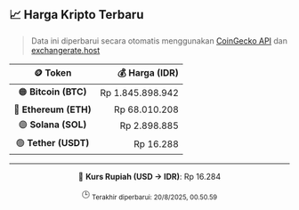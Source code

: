 

<!-- HARGA_KRIPTO -->
## 📈 Harga Kripto Terbaru

> Data ini diperbarui secara otomatis menggunakan [CoinGecko API](https://www.coingecko.com/) dan [exchangerate.host](https://exchangerate.host/)

<div align="center">

| 🪙 Token | 💰 Harga (IDR) |
|:------:|---------------:|
| 🟠 **Bitcoin (BTC)**   | Rp 1.845.898.942 |
| 🔵 **Ethereum (ETH)**  | Rp 68.010.208 |
| 🟣 **Solana (SOL)**    | Rp 2.898.885 |
| 🟢 **Tether (USDT)**   | Rp 16.288 |

---

💱 **Kurs Rupiah (USD → IDR)**: Rp 16.284

🕒 <sub>Terakhir diperbarui: 20/8/2025, 00.50.59</sub>

</div>
<!-- /HARGA_KRIPTO -->